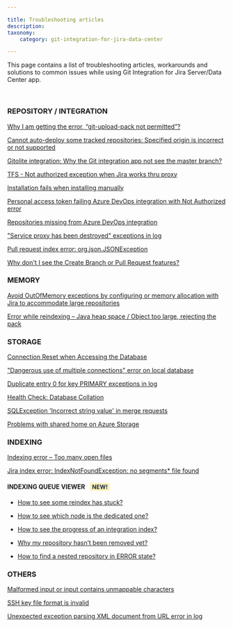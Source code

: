 ```yaml
---

title: Troubleshooting articles
description:
taxonomy:
    category: git-integration-for-jira-data-center

---
```


This page contains a list of troubleshooting articles, workarounds and solutions to common issues while using Git Integration for Jira Server/Data Center app.

<p>&nbsp;</p>

### REPOSITORY / INTEGRATION

[Why I am getting the error, “git-upload-pack not permitted”?](/git-integration-for-jira-data-center/why-i-am-getting-the-error-git-upload-pack-not-permitted-gij-self-managed/)

[Cannot auto-deploy some tracked repositories: Specified origin is incorrect or not supported](/git-integration-for-jira-data-center/Cannot-auto-deploy-some-tracked-repositories-gij-self-managed)

[Gitolite integration: Why the Git integration app not see the master branch?](/git-integration-for-jira-data-center/Gitolite-integration--why-the-Git-integration-app-not-see-the-master-branch-gij-self-managed)

[TFS - Not authorized exception when Jira works thru proxy](/git-integration-for-jira-data-center/tfs-not-authorized-exception-when-jira-works-thru-proxy-gij-self-managed)

[Installation fails when installing manually](/git-integration-for-jira-data-center/Installation-fails-when-installing-manually-gij-self-managed)

[Personal access token failing Azure DevOps integration with Not Authorized error](/git-integration-for-jira-data-center/Personal-access-token-failing-azure-devops-integration-with-Not-Authorized-error-gij-self-managed)

[Repositories missing from Azure DevOps integration](/git-integration-for-jira-data-center/Repositories-missing-from-azure-devops-integration-gij-self-managed)

["Service proxy has been destroyed" exceptions in log](/git-integration-for-jira-data-center/service-proxy-has-been-destroyed-exceptions-in-log-gij-self-managed)

[Pull request index error: org.json.JSONException](/git-integration-for-jira-data-center/Pull-request-index-error--JSONException-gij-self-managed)

[Why don't I see the Create Branch or Pull Request features?](/git-integration-for-jira-data-center/why-dont-i-see-the-create-branch-or-pull-request-features-gij-self-managed)

### MEMORY

[Avoid OutOfMemory exceptions by configuring or memory allocation with Jira to accommodate large repositories](/git-integration-for-jira-data-center/avoid-outofmemory-exceptions-by-configuring-or-memory-allocation-with-jira-to-accommodate-large-repositories-gij-self-managed)

[Error while reindexing – Java heap space / Object too large, rejecting the pack](/git-integration-for-jira-data-center/Error-while-reindexing-Java-heap-space-Object-too-large,-rejecting-the-pack-gij-self-managed)

### STORAGE

[Connection Reset when Accessing the Database](/git-integration-for-jira-data-center/Connection-reset-when-accessing-the-database-gij-self-managed)

["Dangerous use of multiple connections" error on local database](/git-integration-for-jira-data-center/Dangerous-use-of-multiple-connections-error-on-local-database-gij-self-managed)

[Duplicate entry 0 for key PRIMARY exceptions in log](/git-integration-for-jira-data-center/Duplicate-entry-0-for-key-PRIMARY-exceptions-in-log-gij-self-managed)

[Health Check: Database Collation](/git-integration-for-jira-data-center/Health-check--database-collation-gij-self-managed)

[SQLException 'Incorrect string value' in merge requests](/git-integration-for-jira-data-center/sqlexception-incorrect-string-value-in-merge-requests-gij-self-managed)

[Problems with shared home on Azure Storage](/git-integration-for-jira-data-center/Problems-with-shared-home-on-azure-storage-gij-self-managed)

### INDEXING

[Indexing error – Too many open files](/git-integration-for-jira-data-center/Indexing-error-Too-many-open-files-gij-self-managed)

[Jira index error: IndexNotFoundException: no segments* file found](/git-integration-for-jira-data-center/Jira-index-error--IndexNotFoundException--no-segments-file-found)

#### INDEXING QUEUE VIEWER <b style='background-color:#FFF1B6; padding:1px 5px; color:#172A4C; border-radius:3px; margin: 0 5px 0 8px; font-size: small;'>NEW!</b>

*   [How to see some reindex has stuck?](/git-integration-for-jira-data-center/Indexing-queue-viewer---How-to-see-some-reindex-has-stuck)

*   [How to see which node is the dedicated one?](/git-integration-for-jira-data-center/Indexing-queue-viewer---How-to-see-which-node-is-the-dedicated-one)

*   [How to see the progress of an integration index?](/git-integration-for-jira-data-center/Indexing-queue-viewer---How-to-see-the-progress-of-an-integration-index)

*   [Why my repository hasn’t been removed yet?](/git-integration-for-jira-data-center/Indexing-queue-viewer---Why-my-repository-hasnt-been-removed-yet)

*   [How to find a nested repository in ERROR state?](/git-integration-for-jira-data-center/Indexing-queue-viewer---How-to-find-a-nested-repository-in-ERROR-state)

### OTHERS

[Malformed input or input contains unmappable characters](/git-integration-for-jira-data-center/Malformed-input-or-input-contains-unmappable-characters-gij-self-managed)

[SSH key file format is invalid](/git-integration-for-jira-data-center/ssh-key-file-format-is-invalid-gij-self-managed)

[Unexpected exception parsing XML document from URL error in log](/git-integration-for-jira-data-center/Unexpected-exception-parsing-XML-document-from-URL-error-in-log-gij-self-managed)

<p>&nbsp;</p>

